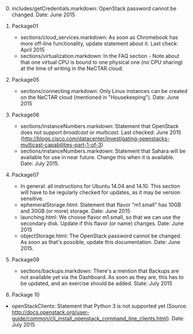 0. includes/getCredentials.markdown: OpenStack password cannot be changed. Date: June 2015

1. Package01
    - sections/cloud\_services.markdown: As soon as Chromebook has more off-line functionality, update statement about it. Last check: April 2015
    - sections/virtualization.markdown: In the FAQ section - Note about that one virtual CPU is bound to one physical one (no CPU sharing) at the time of writing in the NeCTAR cloud.


2. Package05
   - sections/connecting.markdown: Only Linux instances can be created on the NeCTAR cloud (mentioned in "Housekeeping"). Date: June 2015

3. Package06
    - sections/instanceNumbers.markdown: Statement that OpenStack does not support *broadcast* or *multicast*. Last checked: June 2015
      (http://blogs.cisco.com/datacenter/investigating-openstacks-multicast-capabilities-part-1-of-3)
    - sections/instanceNumbers.markdown: Statement that Sahara will be available for use in near future. Change this when it is available. Date: July 2015.

4. Package07
    - In general: all instructions for Ubuntu 14.04 and 14.10. This section will have to be regularly checked for updates, as it may be version sensitive.
    - ephemeralStorage.html: Statement that flavor "m1.small" has 10GB and 30GB (or more) storage. Date: June 2015
    - launching.html: We choose flavor m1.small, so that we can use the secondary disk. Update if this flavor (or name) changes. Date: June 2015
    - objectStorage.html: The OpenStack password cannot be changed. As soon as that's possible, update this documentation. Date: June 2015.

5. Package09
    - sections/backups.markdown: There's a mention that Backups are not available yet via the Dashboard. As soon as they are, this has to be updated, and an exercise should be added. State: July 2015

5. Package 10
  - openStackClients: Statement that Python 3 is not supported yet (Source: http://docs.openstack.org/user-guide/common/cli_install_openstack_command_line_clients.html). Date: July 2015

